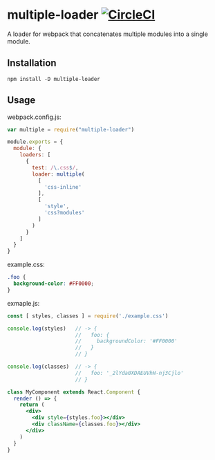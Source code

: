 # multiple-loader [![CircleCI](https://circleci.com/gh/minodisk/multiple-loader.svg?style=svg)](https://circleci.com/gh/minodisk/multiple-loader)

A loader for webpack that concatenates multiple modules into a single module.

## Installation

```
npm install -D multiple-loader
```

## Usage

webpack.config.js:

```js
var multiple = require("multiple-loader")

module.exports = {
  module: {
    loaders: [
      {
        test: /\.css$/,
        loader: multiple(
          [
            'css-inline'
          ],
          [
            'style',
            'css?modules'
          ]
        )
      }
    ]
  }
}
```

example.css:

```css
.foo {
  background-color: #FF0000;
}
```

exmaple.js:

```jsx
const [ styles, classes ] = require('./example.css')

console.log(styles)   // -> {
                      //   foo: {
                      //     backgroundColor: '#FF0000'
                      //   }
                      // }

console.log(classes)  // -> {
                      //   foo: '_2lYda0XDAEUVhH-nj3Cjlo'
                      // }

class MyComponent extends React.Component {
  render () => {
    return (
      <div>
        <div style={styles.foo}></div>
        <div className={classes.foo}></div>
      </div>
    )
  }
}
```

